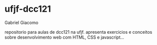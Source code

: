 # ufjf-dcc121
Gabriel Giacomo

repositorio para aulas de dcc121 na ufjf. apresenta exercicios e conceitos sobre desenvolvimento web com HTML, CSS e javascript...
